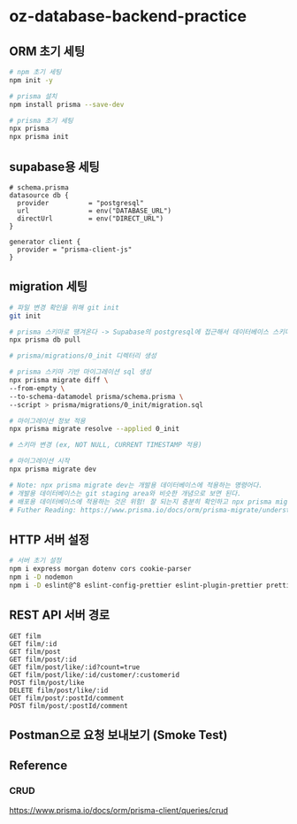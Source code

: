 # oz-database-backend-practice

## ORM 초기 세팅

```bash
# npm 초기 세팅
npm init -y

# prisma 설치
npm install prisma --save-dev

# prisma 초기 세팅
npx prisma
npx prisma init
```

## supabase용 세팅
```prisma
# schema.prisma
datasource db {
  provider          = "postgresql"
  url               = env("DATABASE_URL")
  directUrl         = env("DIRECT_URL")
}

generator client {
  provider = "prisma-client-js"
}
```

## migration 세팅

```bash
# 파일 변경 확인을 위해 git init
git init

# prisma 스키마로 떙겨온다 -> Supabase의 postgresql에 접근해서 데이터베이스 스키마를 불러온다.
npx prisma db pull

# prisma/migrations/0_init 디렉터리 생성

# prisma 스키마 기반 마이그레이션 sql 생성
npx prisma migrate diff \
--from-empty \
--to-schema-datamodel prisma/schema.prisma \
--script > prisma/migrations/0_init/migration.sql

# 마이그레이션 정보 적용
npx prisma migrate resolve --applied 0_init

# 스키마 변경 (ex, NOT NULL, CURRENT TIMESTAMP 적용)

# 마이그레이션 시작
npx prisma migrate dev

# Note: npx prisma migrate dev는 개발용 데이터베이스에 적용하는 명령어다.
# 개발용 데이터베이스는 git staging area와 비슷한 개념으로 보면 된다.
# 배포용 데이터베이스에 적용하는 것은 위험! 잘 되는지 충분히 확인하고 npx prisma migrate deploy로 배포를 할 것.
# Futher Reading: https://www.prisma.io/docs/orm/prisma-migrate/understanding-prisma-migrate/mental-model
```

## HTTP 서버 설정

```bash
# 서버 초기 설정
npm i express morgan dotenv cors cookie-parser
npm i -D nodemon
npm i -D eslint@^8 eslint-config-prettier eslint-plugin-prettier prettier
```

## REST API 서버 경로

```
GET film
GET film/:id
GET film/post
GET film/post/:id
GET film/post/like/:id?count=true
GET film/post/like/:id/customer/:customerid
POST film/post/like
DELETE film/post/like/:id
GET film/post/:postId/comment
POST film/post/:postId/comment
```

## Postman으로 요청 보내보기 (Smoke Test)

## Reference

### CRUD

https://www.prisma.io/docs/orm/prisma-client/queries/crud
